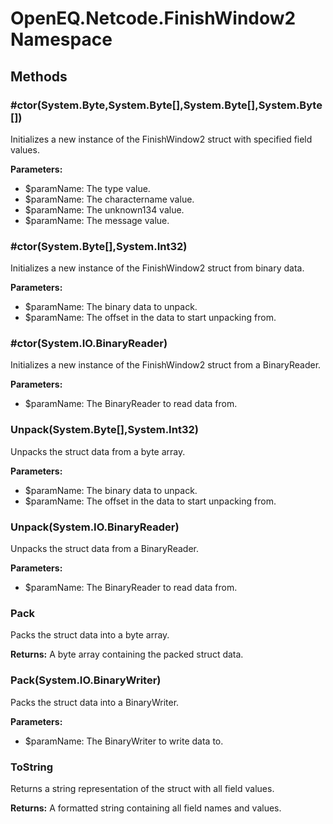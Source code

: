 ﻿# OpenEQ.Netcode.FinishWindow2 Namespace

## Methods

### #ctor(System.Byte,System.Byte[],System.Byte[],System.Byte[])

Initializes a new instance of the FinishWindow2 struct with specified field values.

**Parameters:**

- $paramName: The type value.
- $paramName: The charactername value.
- $paramName: The unknown134 value.
- $paramName: The message value.

### #ctor(System.Byte[],System.Int32)

Initializes a new instance of the FinishWindow2 struct from binary data.

**Parameters:**

- $paramName: The binary data to unpack.
- $paramName: The offset in the data to start unpacking from.

### #ctor(System.IO.BinaryReader)

Initializes a new instance of the FinishWindow2 struct from a BinaryReader.

**Parameters:**

- $paramName: The BinaryReader to read data from.

### Unpack(System.Byte[],System.Int32)

Unpacks the struct data from a byte array.

**Parameters:**

- $paramName: The binary data to unpack.
- $paramName: The offset in the data to start unpacking from.

### Unpack(System.IO.BinaryReader)

Unpacks the struct data from a BinaryReader.

**Parameters:**

- $paramName: The BinaryReader to read data from.

### Pack

Packs the struct data into a byte array.

**Returns:** A byte array containing the packed struct data.

### Pack(System.IO.BinaryWriter)

Packs the struct data into a BinaryWriter.

**Parameters:**

- $paramName: The BinaryWriter to write data to.

### ToString

Returns a string representation of the struct with all field values.

**Returns:** A formatted string containing all field names and values.


